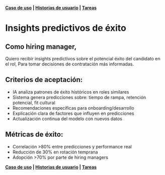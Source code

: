 **[Caso de uso](./uc_2.md) | [Historias de usuario](./us_20.moc.md) | [Tareas](./tk_220.moc.md)**

# Insights predictivos de éxito
## Como hiring manager,
Quiero recibir insights predictivos sobre el potencial éxito del candidato en el rol,
Para tomar decisiones de contratación más informadas.

## Criterios de aceptación:
- IA analiza patrones de éxito históricos en roles similares
- Sistema genera predicciones sobre: tiempo de rampa, retención potencial, fit cultural
- Recomendaciones específicas para onboarding/desarrollo
- Explicación clara de factores que influyen en predicciones
- Actualización continua del modelo con nuevos datos

## Métricas de éxito:
- Correlación >80% entre predicciones y performance real
- Reducción de 30% en rotación temprana
- Adopción >70% por parte de hiring managers

**[Caso de uso](./uc_2.md) | [Historias de usuario](./us_20.moc.md) | [Tareas](./tk_220.moc.md)**
